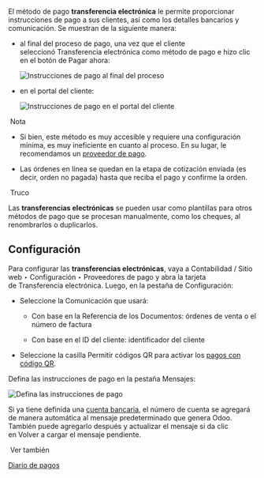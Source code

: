 El método de pago **transferencia electrónica** le permite proporcionar instrucciones de pago a sus clientes, así como los detalles bancarios y comunicación. Se muestran de la siguiente manera:

- al final del proceso de pago, una vez que el cliente seleccionó Transferencia electrónica como método de pago e hizo clic en el botón de Pagar ahora:
    
    ![Instrucciones de pago al final del proceso](https://www.odoo.com/documentation/17.0/es/_images/payment_instructions_checkout.png)
    
- en el portal del cliente:
    
    ![Instrucciones de pago en el portal del cliente](https://www.odoo.com/documentation/17.0/es/_images/payment_instructions_portal.png)
    

 Nota

- Si bien, este método es muy accesible y requiere una configuración mínima, es muy ineficiente en cuanto al proceso. En su lugar, le recomendamos un [proveedor de pago](https://www.odoo.com/documentation/17.0/es/applications/finance/payment_providers.html).
    
- Las órdenes en línea se quedan en la etapa de cotización enviada (es decir, orden no pagada) hasta que reciba el pago y confirme la orden.
    

 Truco

Las **transferencias electrónicas** se pueden usar como plantillas para otros métodos de pago que se procesan manualmente, como los cheques, al renombrarlos o duplicarlos.

## Configuración[](https://www.odoo.com/documentation/17.0/es/applications/finance/payment_providers/wire_transfer.html#configuration "Enlazar permanentemente con este título")

Para configurar las **transferencias electrónicas**, vaya a Contabilidad / Sitio web ‣ Configuración ‣ Proveedores de pago y abra la tarjeta de Transferencia electrónica. Luego, en la pestaña de Configuración:

- Seleccione la Comunicación que usará:
    
    - Con base en la Referencia de los Documentos: órdenes de venta o el número de factura
        
    - Con base en el ID del cliente: identificador del cliente
        
- Seleccione la casilla Permitir códigos QR para activar los [pagos con código QR](https://www.odoo.com/documentation/17.0/es/applications/finance/accounting/customer_invoices/epc_qr_code.html).
    

Defina las instrucciones de pago en la pestaña Mensajes:

![Defina las instrucciones de pago](https://www.odoo.com/documentation/17.0/es/_images/payment_instructions.png)

Si ya tiene definida una [cuenta bancaria](https://www.odoo.com/documentation/17.0/es/applications/finance/accounting/bank.html), el número de cuenta se agregará de manera automática al mensaje predeterminado que genera Odoo. También puede agregarlo después y actualizar el mensaje si da clic en Volver a cargar el mensaje pendiente.

 Ver también

[Diario de pagos](https://www.odoo.com/documentation/17.0/es/applications/finance/payment_providers.html#payment-providers-journal)